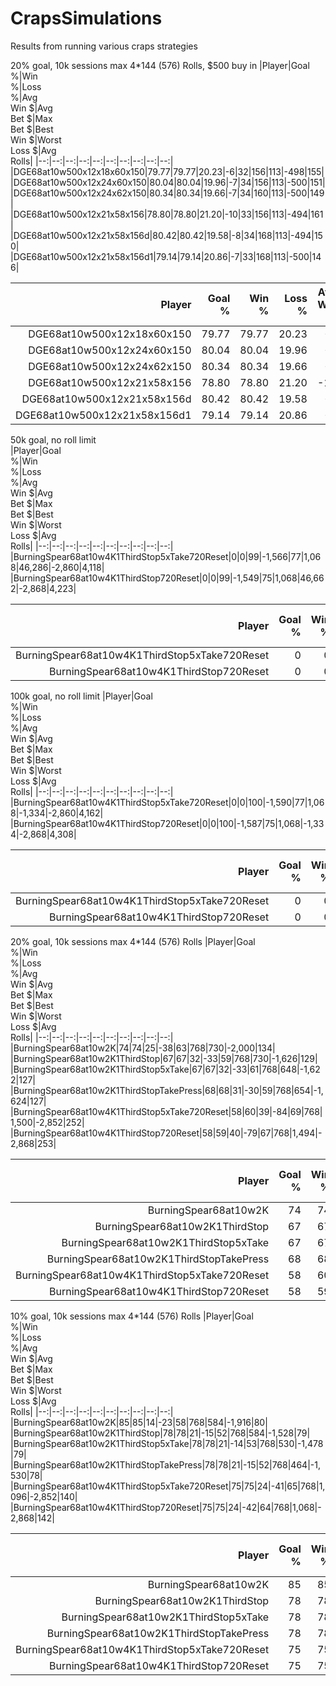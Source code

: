 # CrapsSimulations
Results from running various craps strategies

20% goal, 10k sessions max 4*144 (576) Rolls, $500 buy in
|Player|Goal<br/>%|Win<br/>%|Loss<br/>%|Avg<br/>Win $|Avg<br/>Bet $|Max<br/>Bet $|Best<br/>Win $|Worst<br/>Loss $|Avg<br/>Rolls|
|--:|--:|--:|--:|--:|--:|--:|--:|--:|--:|
|DGE68at10w500x12x18x60x150|79.77|79.77|20.23|-6|32|156|113|-498|155|
|DGE68at10w500x12x24x60x150|80.04|80.04|19.96|-7|34|156|113|-500|151|
|DGE68at10w500x12x24x62x150|80.34|80.34|19.66|-7|34|160|113|-500|149|
|DGE68at10w500x12x21x58x156|78.80|78.80|21.20|-10|33|156|113|-494|161|
|DGE68at10w500x12x21x58x156d|80.42|80.42|19.58|-8|34|168|113|-494|150|
|DGE68at10w500x12x21x58x156d1|79.14|79.14|20.86|-7|33|168|113|-500|146|

|Player|Goal<br/>%|Win<br/>%|Loss<br/>%|Avg<br/>Win $|Avg<br/>Bet $|Max<br/>Bet $|Best<br/>Win $|Worst<br/>Loss $|Avg<br/>Rolls|Total<br/>Win $|Goal<br/>Count|Win<br/>Count|Loss<br/>Count|Min<br/>Rolls|Max<br/>Rolls|Winners<br/>Win $|Losers<br/>Loss $|Long<br/>Sess Num|
|--:|--:|--:|--:|--:|--:|--:|--:|--:|--:|--:|--:|--:|--:|--:|--:|--:|--:|--:|
|DGE68at10w500x12x18x60x150|79.77|79.77|20.23|-6|32|156|113|-498|155|-56,993|7,977|7,977|2,023|7|512|845,567|-902,560|9,346|
|DGE68at10w500x12x24x60x150|80.04|80.04|19.96|-7|34|156|113|-500|151|-66,537|8,004|8,004|1,996|7|540|842,793|-909,330|6,724|
|DGE68at10w500x12x24x62x150|80.34|80.34|19.66|-7|34|160|113|-500|149|-65,905|8,034|8,034|1,966|7|516|845,535|-911,440|6,724|
|DGE68at10w500x12x21x58x156|78.80|78.80|21.20|-10|33|156|113|-494|161|-91,999|7,880|7,880|2,120|7|500|856,968|-948,967|6,724|
|DGE68at10w500x12x21x58x156d|80.42|80.42|19.58|-8|34|168|113|-494|150|-75,886|8,042|8,042|1,958|7|574|859,293|-935,179|6,855|
|DGE68at10w500x12x21x58x156d1|79.14|79.14|20.86|-7|33|168|113|-500|146|-63,265|7,914|7,914|2,086|7|454|835,757|-899,022|2,964|

50k goal, no roll limit        
|Player|Goal<br/>%|Win<br/>%|Loss<br/>%|Avg<br/>Win $|Avg<br/>Bet $|Max<br/>Bet $|Best<br/>Win $|Worst<br/>Loss $|Avg<br/>Rolls|
|--:|--:|--:|--:|--:|--:|--:|--:|--:|--:|
|BurningSpear68at10w4K1ThirdStop5xTake720Reset|0|0|99|-1,566|77|1,068|46,286|-2,860|4,118|
|BurningSpear68at10w4K1ThirdStop720Reset|0|0|99|-1,549|75|1,068|46,662|-2,868|4,223|

|Player|Goal<br/>%|Win<br/>%|Loss<br/>%|Avg<br/>Win $|Avg<br/>Bet $|Max<br/>Bet $|Best<br/>Win $|Worst<br/>Loss $|Avg<br/>Rolls|Total<br/>Win $|Goal<br/>Count|Win<br/>Count|Loss<br/>Count|Min<br/>Rolls|Max<br/>Rolls|Winners<br/>Win $|Losers<br/>Loss $|Long<br/>Sess Num|
|--:|--:|--:|--:|--:|--:|--:|--:|--:|--:|--:|--:|--:|--:|--:|--:|--:|--:|--:|
|BurningSpear68at10w4K1ThirdStop5xTake720Reset|0|0|99|-1,566|77|1,068|46,286|-2,860|4,118|-15,654,934|5|5|9,995|15|268,836|230,654|-15,885,588|8,446|
|BurningSpear68at10w4K1ThirdStop720Reset|0|0|99|-1,549|75|1,068|46,662|-2,868|4,223|-15,480,724|8|8|9,992|15|271,062|369,010|-15,849,734|8,446|        
        
100k goal, no roll limit
|Player|Goal<br/>%|Win<br/>%|Loss<br/>%|Avg<br/>Win $|Avg<br/>Bet $|Max<br/>Bet $|Best<br/>Win $|Worst<br/>Loss $|Avg<br/>Rolls|
|--:|--:|--:|--:|--:|--:|--:|--:|--:|--:|
|BurningSpear68at10w4K1ThirdStop5xTake720Reset|0|0|100|-1,590|77|1,068|-1,334|-2,860|4,162|
|BurningSpear68at10w4K1ThirdStop720Reset|0|0|100|-1,587|75|1,068|-1,334|-2,868|4,308|

|Player|Goal<br/>%|Win<br/>%|Loss<br/>%|Avg<br/>Win $|Avg<br/>Bet $|Max<br/>Bet $|Best<br/>Win $|Worst<br/>Loss $|Avg<br/>Rolls|Total<br/>Win $|Goal<br/>Count|Win<br/>Count|Loss<br/>Count|Min<br/>Rolls|Max<br/>Rolls|Winners<br/>Win $|Losers<br/>Loss $|Long<br/>Sess Num|
|--:|--:|--:|--:|--:|--:|--:|--:|--:|--:|--:|--:|--:|--:|--:|--:|--:|--:|--:|
|BurningSpear68at10w4K1ThirdStop5xTake720Reset|0|0|100|-1,590|77|1,068|-1,334|-2,860|4,162|-15,893,338|0|0|10,000|15|303,952|0|-15,893,338|5,231|
|BurningSpear68at10w4K1ThirdStop720Reset|0|0|100|-1,587|75|1,068|-1,334|-2,868|4,308|-15,861,924|0|0|10,000|15|337,700|0|-15,861,924|5,231|        

20% goal, 10k sessions max 4*144 (576) Rolls
|Player|Goal<br/>%|Win<br/>%|Loss<br/>%|Avg<br/>Win $|Avg<br/>Bet $|Max<br/>Bet $|Best<br/>Win $|Worst<br/>Loss $|Avg<br/>Rolls|
|--:|--:|--:|--:|--:|--:|--:|--:|--:|--:|
|BurningSpear68at10w2K|74|74|25|-38|63|768|730|-2,000|134|
|BurningSpear68at10w2K1ThirdStop|67|67|32|-33|59|768|730|-1,626|129|
|BurningSpear68at10w2K1ThirdStop5xTake|67|67|32|-33|61|768|648|-1,622|127|
|BurningSpear68at10w2K1ThirdStopTakePress|68|68|31|-30|59|768|654|-1,624|127|
|BurningSpear68at10w4K1ThirdStop5xTake720Reset|58|60|39|-84|69|768|1,500|-2,852|252|
|BurningSpear68at10w4K1ThirdStop720Reset|58|59|40|-79|67|768|1,494|-2,868|253|

|Player|Goal<br/>%|Win<br/>%|Loss<br/>%|Avg<br/>Win $|Avg<br/>Bet $|Max<br/>Bet $|Best<br/>Win $|Worst<br/>Loss $|Avg<br/>Rolls|Total<br/>Win $|Goal<br/>Count|Win<br/>Count|Loss<br/>Count|Min<br/>Rolls|Max<br/>Rolls|Winners<br/>Win $|Losers<br/>Loss $|Long<br/>Sess Num|
|--:|--:|--:|--:|--:|--:|--:|--:|--:|--:|--:|--:|--:|--:|--:|--:|--:|--:|--:|
|BurningSpear68at10w2K|74|74|25|-38|63|768|730|-2,000|134|-375,772|7,424|7,424|2,576|13|292|3,193,204|-3,568,976|4,609|
|BurningSpear68at10w2K1ThirdStop|67|67|32|-33|59|768|730|-1,626|129|-325,446|6,730|6,730|3,270|13|292|2,897,728|-3,223,174|4,609|
|BurningSpear68at10w2K1ThirdStop5xTake|67|67|32|-33|61|768|648|-1,622|127|-326,226|6,715|6,715|3,285|13|312|2,867,882|-3,194,108|5,814|
|BurningSpear68at10w2K1ThirdStopTakePress|68|68|31|-30|59|768|654|-1,624|127|-296,928|6,803|6,803|3,197|13|306|2,858,182|-3,155,110|1,901|
|BurningSpear68at10w4K1ThirdStop5xTake720Reset|58|60|39|-84|69|768|1,500|-2,852|252|-832,106|5,809|6,016|3,982|15|576|4,892,856|-5,724,962|60|
|BurningSpear68at10w4K1ThirdStop720Reset|58|59|40|-79|67|768|1,494|-2,868|253|-786,352|5,811|5,990|4,010|15|576|4,920,092|-5,706,444|51|

10% goal, 10k sessions max 4*144 (576) Rolls
|Player|Goal<br/>%|Win<br/>%|Loss<br/>%|Avg<br/>Win $|Avg<br/>Bet $|Max<br/>Bet $|Best<br/>Win $|Worst<br/>Loss $|Avg<br/>Rolls|
|--:|--:|--:|--:|--:|--:|--:|--:|--:|--:|
|BurningSpear68at10w2K|85|85|14|-23|58|768|584|-1,916|80|
|BurningSpear68at10w2K1ThirdStop|78|78|21|-15|52|768|584|-1,528|79|
|BurningSpear68at10w2K1ThirdStop5xTake|78|78|21|-14|53|768|530|-1,478|79|
|BurningSpear68at10w2K1ThirdStopTakePress|78|78|21|-15|52|768|464|-1,530|78|
|BurningSpear68at10w4K1ThirdStop5xTake720Reset|75|75|24|-41|65|768|1,096|-2,852|140|
|BurningSpear68at10w4K1ThirdStop720Reset|75|75|24|-42|64|768|1,068|-2,868|142|

|Player|Goal<br/>%|Win<br/>%|Loss<br/>%|Avg<br/>Win $|Avg<br/>Bet $|Max<br/>Bet $|Best<br/>Win $|Worst<br/>Loss $|Avg<br/>Rolls|Total<br/>Win $|Goal<br/>Count|Win<br/>Count|Loss<br/>Count|Min<br/>Rolls|Max<br/>Rolls|Winners<br/>Win $|Losers<br/>Loss $|Long<br/>Sess Num|
|--:|--:|--:|--:|--:|--:|--:|--:|--:|--:|--:|--:|--:|--:|--:|--:|--:|--:|--:|
|BurningSpear68at10w2K|85|85|14|-23|58|768|584|-1,916|80|-224,394|8,534|8,534|1,466|12|202|1,911,830|-2,136,224|2,818|
|BurningSpear68at10w2K1ThirdStop|78|78|21|-15|52|768|584|-1,528|79|-148,992|7,836|7,836|2,164|12|202|1,751,192|-1,900,184|2,818|
|BurningSpear68at10w2K1ThirdStop5xTake|78|78|21|-14|53|768|530|-1,478|79|-136,742|7,811|7,811|2,189|12|216|1,747,420|-1,884,162|483|
|BurningSpear68at10w2K1ThirdStopTakePress|78|78|21|-15|52|768|464|-1,530|78|-149,086|7,875|7,875|2,125|13|208|1,722,670|-1,871,756|6,519|
|BurningSpear68at10w4K1ThirdStop5xTake720Reset|75|75|24|-41|65|768|1,096|-2,852|140|-405,994|7,535|7,556|2,444|15|576|3,223,264|-3,629,258|137|
|BurningSpear68at10w4K1ThirdStop720Reset|75|75|24|-42|64|768|1,068|-2,868|142|-415,722|7,519|7,536|2,464|13|576|3,240,810|-3,656,532|51|
